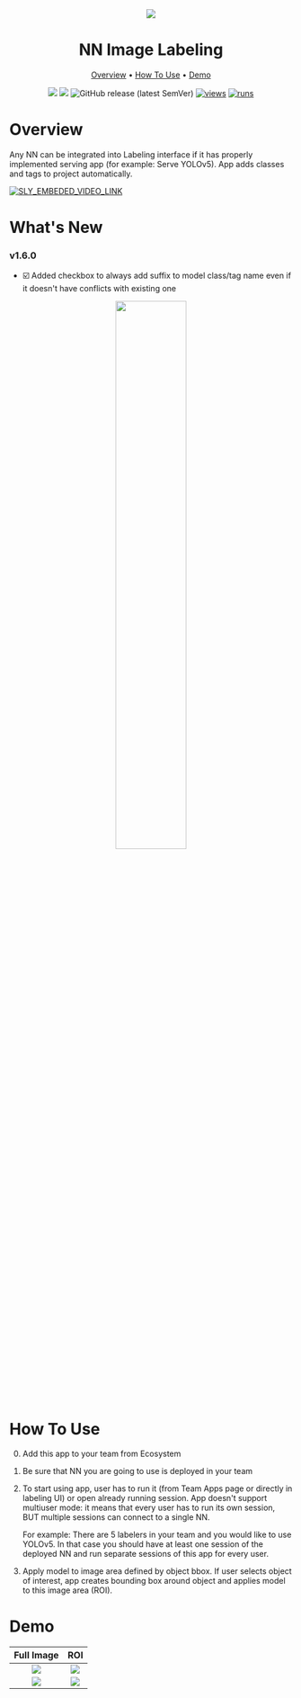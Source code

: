 <div align="center" markdown>
<img src="https://user-images.githubusercontent.com/106374579/187226641-dce1a180-66b8-45ad-840e-ab5e445ee342.png"/>

# NN Image Labeling

<p align="center">
  <a href="#Overview">Overview</a> •
  <a href="#How-To-Run">How To Use</a> •
  <a href="#Demo">Demo</a>
</p>


[![](https://img.shields.io/badge/supervisely-ecosystem-brightgreen)](https://ecosystem.supervisely.com/apps/supervisely-ecosystem/nn-image-labeling/annotation-tool)
[![](https://img.shields.io/badge/slack-chat-green.svg?logo=slack)](https://supervisely.com/slack)
![GitHub release (latest SemVer)](https://img.shields.io/github/v/release/supervisely-ecosystem/nn-image-labeling)
[![views](https://app.supervisely.com/img/badges/views/supervisely-ecosystem/nn-image-labeling/annotation-tool.png)](https://supervisely.com)
[![runs](https://app.supervisely.com/img/badges/runs/supervisely-ecosystem/nn-image-labeling/annotation-tool.png)](https://supervisely.com)

</div>

# Overview

Any NN can be integrated into Labeling interface if it has properly implemented serving app (for example: Serve YOLOv5). App adds classes and tags to project automatically.

<a data-key="sly-embeded-video-link" href="https://youtu.be/eWAvbmkm6JQ" data-video-code="eWAvbmkm6JQ">
    <img src="https://i.imgur.com/ODlVoBh.png" alt="SLY_EMBEDED_VIDEO_LINK"  style="max-width:100%;">
</a>

# What's New

### v1.6.0

- ☑️ Added checkbox to always add suffix to model class/tag name even if it doesn't have conflicts with existing one

<div align="center" markdown>
  <img src="https://user-images.githubusercontent.com/48913536/235165230-f5c5cab6-8076-4c4d-929f-16ceefe6894f.png" width="50%">
</div>

# How To Use

0. Add this app to your team from Ecosystem
1. Be sure that NN you are going to use is deployed in your team
2. To start using app, user has to run it (from Team Apps page or directly in labeling UI) or open already running session. App doesn't support multiuser mode: it means that every user has to run its own session, BUT multiple sessions can connect to a single NN. 
   
    For example: There are 5 labelers in your team and you would like to use YOLOv5. In that case you should have at least one session of the deployed NN and run separate sessions of this app for every user.
    
3. Apply model to image area defined by object bbox. If user selects object of interest, app creates bounding box around object and applies model to this image area (ROI).

# Demo

|                                                       Full Image                                                        |                                                         ROI                                                          |
| :---------------------------------------------------------------------------------------------------------------------: | :------------------------------------------------------------------------------------------------------------------: |
| <img src="https://github.com/supervisely-ecosystem/nn-image-labeling/releases/download/v1.0.0/det_full_image-min.gif"/> | <img src="https://github.com/supervisely-ecosystem/nn-image-labeling/releases/download/v1.0.0/det_obj_roi-min.gif"/> |
| <img src="https://github.com/supervisely-ecosystem/nn-image-labeling/releases/download/v1.0.0/seg_full_image-min.gif"/> | <img src="https://github.com/supervisely-ecosystem/nn-image-labeling/releases/download/v1.0.0/seg_obj_roi-min.gif"/> |







